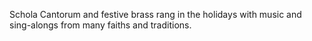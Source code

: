 Schola Cantorum and festive brass rang in the holidays with music and sing-alongs from many faiths and traditions.
